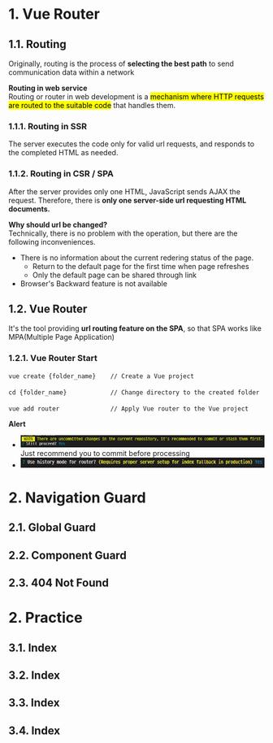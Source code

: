 # 1. Vue Router

## 1.1. Routing

Originally, routing is the process of **selecting the best path** to send communication data within a network

**Routing in web service**  
Routing or router in web development is a <mark>mechanism where HTTP requests are routed to the suitable code</mark> that handles them.

### 1.1.1. Routing in SSR

The server executes the code only for valid url requests, and responds to the completed HTML as needed.

### 1.1.2. Routing in CSR / SPA

After the server provides only one HTML, JavaScript sends AJAX the request. Therefore, there is **only one server-side url requesting HTML documents.**

**Why should url be changed?**  
Technically, there is no problem with the operation, but there are the following inconveniences.

- There is no information about the current redering status of the page.
  - Return to the default page for the first time when page refreshes
  - Only the default page can be shared through link
- Browser's Backward feature is not available

## 1.2. Vue Router

It's the tool providing **url routing feature on the SPA**, so that SPA works like MPA(Multiple Page Application)

### 1.2.1. Vue Router Start

```
vue create {folder_name}    // Create a Vue project

cd {folder_name}            // Change directory to the created folder

vue add router              // Apply Vue router to the Vue project
```

**Alert**

- ![04_vue_router_cli_warning.PNG](./images/04_vue_router_cli_warning.PNG)  
  Just recommend you to commit before processing
- ![04_vue_router_cli_history_mode.PNG](./images/04_vue_router_cli_history_mode.PNG)

# 2. Navigation Guard

## 2.1. Global Guard

## 2.2. Component Guard

## 2.3. 404 Not Found

# 2. Practice

## 3.1. Index

## 3.2. Index

## 3.3. Index

## 3.4. Index
